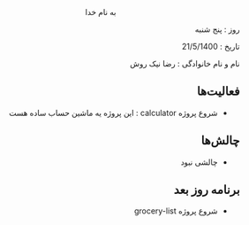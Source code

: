 

  
  

<div dir="rtl" align="center">
به نام خدا
</div>
<div dir="rtl" align="right">

روز :  پنج شنبه

تاریخ : 21/5/1400

نام و نام خانوادگی   : رضا نیک روش

## فعالیت‌ها
* شروع پروژه calculator : این پروژه یه ماشین حساب ساده هست 
## چالش‌ها
* چالشی نبود
## برنامه روز بعد
* شروع پروژه grocery-list
</div>